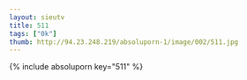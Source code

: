 ```yaml
--- 
layout: sieutv
title: 511
tags: ["0k"]
thumb: http://94.23.248.219/absoluporn-1/image/002/511.jpg
---
```

{% include absoluporn key="511" %} 
